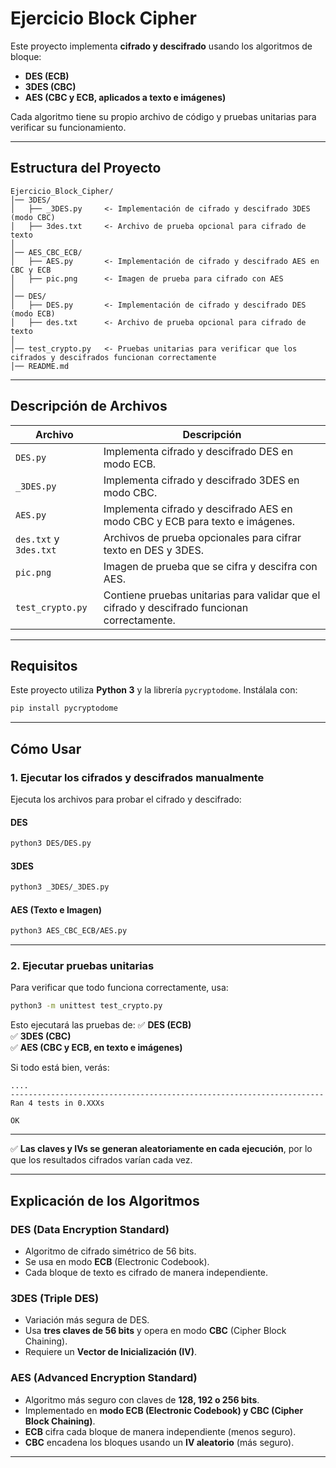 
# Ejercicio Block Cipher

Este proyecto implementa **cifrado y descifrado** usando los algoritmos de bloque:
- **DES (ECB)**
- **3DES (CBC)**
- **AES (CBC y ECB, aplicados a texto e imágenes)**

Cada algoritmo tiene su propio archivo de código y pruebas unitarias para verificar su funcionamiento.

---

## **Estructura del Proyecto**
```
Ejercicio_Block_Cipher/
│── 3DES/
│   ├── _3DES.py     <- Implementación de cifrado y descifrado 3DES (modo CBC)
│   ├── 3des.txt     <- Archivo de prueba opcional para cifrado de texto
│
│── AES_CBC_ECB/
│   ├── AES.py       <- Implementación de cifrado y descifrado AES en CBC y ECB
│   ├── pic.png      <- Imagen de prueba para cifrado con AES
│
│── DES/
│   ├── DES.py       <- Implementación de cifrado y descifrado DES (modo ECB)
│   ├── des.txt      <- Archivo de prueba opcional para cifrado de texto
│
│── test_crypto.py   <- Pruebas unitarias para verificar que los cifrados y descifrados funcionan correctamente
│── README.md        
```

---

## **Descripción de Archivos**
| Archivo | Descripción |
|---------|------------|
| `DES.py` | Implementa cifrado y descifrado DES en modo ECB. |
| `_3DES.py` | Implementa cifrado y descifrado 3DES en modo CBC. |
| `AES.py` | Implementa cifrado y descifrado AES en modo CBC y ECB para texto e imágenes. |
| `des.txt` y `3des.txt` | Archivos de prueba opcionales para cifrar texto en DES y 3DES. |
| `pic.png` | Imagen de prueba que se cifra y descifra con AES. |
| `test_crypto.py` | Contiene pruebas unitarias para validar que el cifrado y descifrado funcionan correctamente. |

---

## **Requisitos**
Este proyecto utiliza **Python 3** y la librería `pycryptodome`. Instálala con:

```bash
pip install pycryptodome
```

---

## **Cómo Usar**
### **1. Ejecutar los cifrados y descifrados manualmente**
Ejecuta los archivos para probar el cifrado y descifrado:

#### **DES**
```bash
python3 DES/DES.py
```

#### **3DES**
```bash
python3 _3DES/_3DES.py
```

#### **AES (Texto e Imagen)**
```bash
python3 AES_CBC_ECB/AES.py
```

---

### **2. Ejecutar pruebas unitarias**
Para verificar que todo funciona correctamente, usa:

```bash
python3 -m unittest test_crypto.py
```

Esto ejecutará las pruebas de:
✅ **DES (ECB)**  
✅ **3DES (CBC)**  
✅ **AES (CBC y ECB, en texto e imágenes)**  

Si todo está bien, verás:

```
....
----------------------------------------------------------------------
Ran 4 tests in 0.XXXs

OK
```

---


✅ **Las claves y IVs se generan aleatoriamente en cada ejecución**, por lo que los resultados cifrados varían cada vez.

---

## **Explicación de los Algoritmos**
### **DES (Data Encryption Standard)**
- Algoritmo de cifrado simétrico de 56 bits.
- Se usa en modo **ECB** (Electronic Codebook).
- Cada bloque de texto es cifrado de manera independiente.

### **3DES (Triple DES)**
- Variación más segura de DES.
- Usa **tres claves de 56 bits** y opera en modo **CBC** (Cipher Block Chaining).
- Requiere un **Vector de Inicialización (IV)**.

### **AES (Advanced Encryption Standard)**
- Algoritmo más seguro con claves de **128, 192 o 256 bits**.
- Implementado en **modo ECB (Electronic Codebook) y CBC (Cipher Block Chaining)**.
- **ECB** cifra cada bloque de manera independiente (menos seguro).
- **CBC** encadena los bloques usando un **IV aleatorio** (más seguro).

---
